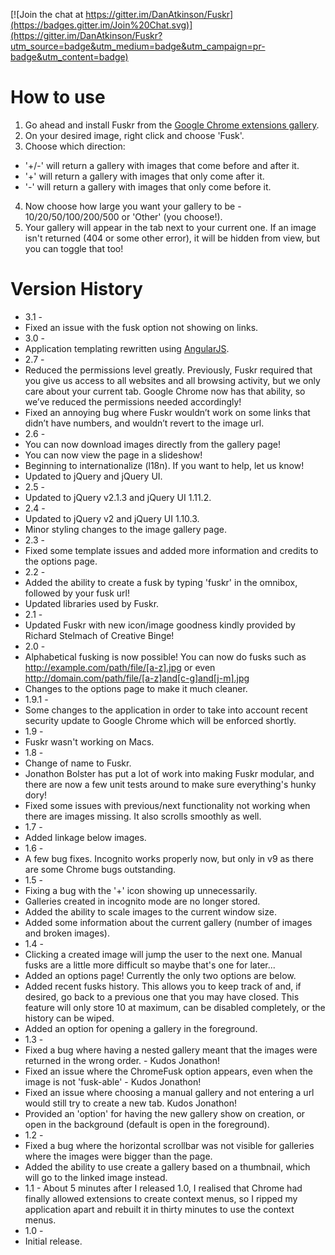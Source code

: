 [![Join the chat at https://gitter.im/DanAtkinson/Fuskr](https://badges.gitter.im/Join%20Chat.svg)](https://gitter.im/DanAtkinson/Fuskr?utm_source=badge&utm_medium=badge&utm_campaign=pr-badge&utm_content=badge)

How to use
==========

1. Go ahead and install Fuskr from the [Google Chrome extensions gallery](https://chrome.google.com/webstore/detail/fuskr/glieaboaghdnlglpkekghloldikefofo).
2. On your desired image, right click and choose 'Fusk'.
3. Choose which direction:
  * '+/-' will return a gallery with images that come before and after it.
  * '+' will return a gallery with images that only come after it.
  * '-' will return a gallery with images that only come before it.
4. Now choose how large you want your gallery to be - 10/20/50/100/200/500 or 'Other' (you choose!).
5. Your gallery will appear in the tab next to your current one. If an image isn't returned (404 or some other error), it will be hidden from view, but you can toggle that too!


Version History
===============

* 3.1 -
 * Fixed an issue with the fusk option not showing on links.
* 3.0 -
 * Application templating rewritten using [AngularJS](https://angularjs.org/).
* 2.7 -
 * Reduced the permissions level greatly. Previously, Fuskr required that you give us access to all websites and all browsing activity, but we only care about your current tab. Google Chrome now has that ability, so we’ve reduced the permissions needed accordingly!
 * Fixed an annoying bug where Fuskr wouldn’t work on some links that didn’t have numbers, and wouldn’t revert to the image url.
* 2.6 -
 * You can now download images directly from the gallery page!
 * You can now view the page in a slideshow!
 * Beginning to internationalize (l18n). If you want to help, let us know!
 * Updated to jQuery and jQuery UI.
* 2.5 -
 * Updated to jQuery v2.1.3 and jQuery UI 1.11.2.
* 2.4 -
 * Updated to jQuery v2 and jQuery UI 1.10.3.
 * Minor styling changes to the image gallery page.
* 2.3 -
 * Fixed some template issues and added more information and credits to the options page.
* 2.2 -
 * Added the ability to create a fusk by typing 'fuskr' in the omnibox, followed by your fusk url!
 * Updated libraries used by Fuskr.
* 2.1 -
 * Updated Fuskr with new icon/image goodness kindly provided by Richard Stelmach of Creative Binge!
* 2.0 -
 * Alphabetical fusking is now possible! You can now do fusks such as http://example.com/path/file/[a-z].jpg or even http://domain.com/path/file/[a-z]and[c-g]and[j-m].jpg
 * Changes to the options page to make it much cleaner.
* 1.9.1 -
 * Some changes to the application in order to take into account recent security update to Google Chrome which will be enforced shortly.
* 1.9 -
 * Fuskr wasn't working on Macs.
* 1.8 -
 * Change of name to Fuskr.
 * Jonathon Bolster has put a lot of work into making Fuskr modular, and there are now a few unit tests around to make sure everything's hunky dory!
 * Fixed some issues with previous/next functionality not working when there are images missing. It also scrolls smoothly as well.
* 1.7 -
 * Added linkage below images.
* 1.6 -
 * A few bug fixes. Incognito works properly now, but only in v9 as there are some Chrome bugs outstanding.
* 1.5 -
 * Fixing a bug with the '+' icon showing up unnecessarily.
 * Galleries created in incognito mode are no longer stored.
 * Added the ability to scale images to the current window size.
 * Added some information about the current gallery (number of images and broken images).
* 1.4 -
 * Clicking a created image will jump the user to the next one. Manual fusks are a little more difficult so maybe that's one for later...
 * Added an options page! Currently the only two options are below.
 * Added recent fusks history. This allows you to keep track of and, if desired, go back to a previous one that you may have closed. This feature will only store 10 at maximum, can be disabled completely, or the history can be wiped.
 * Added an option for opening a gallery in the foreground.
* 1.3 -
 * Fixed a bug where having a nested gallery meant that the images were returned in the wrong order. - Kudos Jonathon!
 * Fixed an issue where the ChromeFusk option appears, even when the image is not 'fusk-able' - Kudos Jonathon!
 * Fixed an issue where choosing a manual gallery and not entering a url would still try to create a new tab. Kudos Jonathon!
 * Provided an 'option' for having the new gallery show on creation, or open in the background (default is open in the foreground).
* 1.2 -
 * Fixed a bug where the horizontal scrollbar was not visible for galleries where the images were bigger than the page.
 * Added the ability to use create a gallery based on a thumbnail, which will go to the linked image instead.
* 1.1 - About 5 minutes after I released 1.0, I realised that Chrome had finally allowed extensions to create context menus, so I ripped my application apart and rebuilt it in thirty minutes to use the context menus.
* 1.0 -
 * Initial release.
